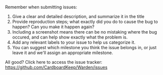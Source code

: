 Remember when submitting issues:
 1. Give a clear and detailed description, and summarize it in the title
 2. Provide reproduction steps; what exactly did you do to cause the bug to happen? Can you make it happen again?
 3. Including a screenshot means there can be no mistaking where the bug occured, and can help show exactly what the problem is.
 4. Add any relevant labels to your issue to help us categorize it.
 5. You can suggest which milestone you think the issue belongs in, or just leave it and we'll assign an appropriate milestone.

All good? Click here to access the issue tracker: https://github.com/CardboardKeep/Warden/issues
